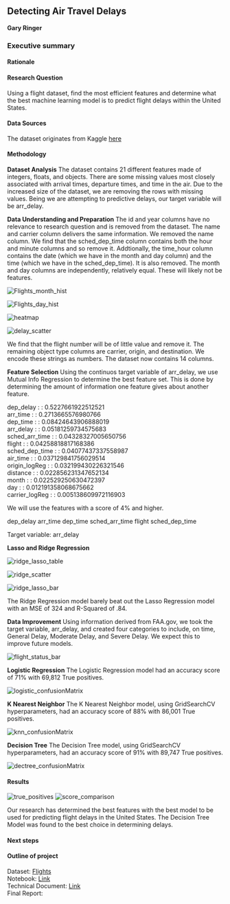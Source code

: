 ## Detecting Air Travel Delays

**Gary Ringer**

### Executive summary
<placeholder for final>

#### Rationale
<placeholder for final>
  
#### Research Question
Using a flight dataset, find the most efficient features and determine what the best machine learning model is to predict flight delays within the United States.

#### Data Sources
The dataset originates from Kaggle [here](https://www.kaggle.com/datasets/monareyhanii/flights/data)

<placeholder for final>

#### Methodology

**Dataset Analysis**
The dataset contains 21 different features made of integers, floats, and objects. There are some missing values most closely associated with arrival times, departure times, and time in the air. Due to the increased size of the dataset, we are removing the rows with missing values. Being we are attempting to predictive delays, our target variable will be arr_delay.

**Data Understanding and Preparation**
The id and year columns have no relevance to research question and is removed from the dataset.
The name and carrier column delivers the same information. We removed the name column.
We find that the sched_dep_time column contains both the hour and minute columns and so remove it. Addtionally, the time_hour column contains the date (which we have in the month and day column) and the time (which we have in the sched_dep_time). It is also removed.
The month and day columns are independently, relatively equal. These will likely not be features.

![Flights_month_hist](https://github.com/danielringer/Capstone_20/assets/61809794/cc017eb4-57c5-4348-b2e8-4ca484b2927a)

![Flights_day_hist](https://github.com/danielringer/Capstone_20/assets/61809794/1f00c09d-72c0-44a3-b691-86d63df400ee)

![heatmap](https://github.com/danielringer/Capstone_20/assets/61809794/096cf7f5-954a-44ec-b7dc-f8abb6839796)

![delay_scatter](https://github.com/danielringer/Capstone_20/assets/61809794/ee4af4ae-a82a-454a-b54f-98d3ffa757cc)

We find that the flight number will be of little value and remove it.
The remaining object type columns are carrier, origin, and destination. We encode these strings as numbers.
The dataset now contains 14 columns.

**Feature Selection**
Using the continuos target variable of arr_delay, we use Mutual Info Regression to determine the best feature set. This is done by determining the amount of information one feature gives about another feature.

dep_delay : : 0.5227661922512521  
arr_time : : 0.2713665576980766  
dep_time : : 0.08424643906888019  
arr_delay : : 0.05181259734575683  
sched_arr_time : : 0.04328327005650756  
flight : : 0.04258818817168386  
sched_dep_time : : 0.04077437337558987  
air_time : : 0.037129841756029514  
origin_logReg : : 0.032199430226321546  
distance : : 0.022856231347652134  
month : : 0.022529250630472397  
day : : 0.012191358068675662  
carrier_logReg : : 0.005138609972116903  

We will use the features with a score of 4% and higher. 

dep_delay
arr_time
dep_time
sched_arr_time
flight
sched_dep_time

Target variable: arr_delay

**Lasso and Ridge Regression**

![ridge_lasso_table](https://github.com/danielringer/Capstone_20/assets/61809794/aea5936e-5a48-40dc-ae3c-1321f0a19521)

![ridge_scatter](https://github.com/danielringer/Capstone_20/assets/61809794/7804bcf0-281b-4813-9ef8-c1f5632e8de5)

![ridge_lasso_bar](https://github.com/danielringer/Capstone_20/assets/61809794/bce396ac-a3c7-42d7-961c-441a0e3796f8)

The Ridge Regression model barely beat out the Lasso Regression model with an MSE of 324 and R-Squared of .84.

**Data Improvement**
Using information derived from FAA.gov, we took the target variable, arr_delay, and created four categories to include, on time, General Delay, Moderate Delay, and Severe Delay.
We expect this to improve future models.

![flight_status_bar](https://github.com/danielringer/Capstone_20/assets/61809794/dff6aa21-4144-4473-8f0e-0c955aa94daa)

**Logistic Regression**
The Logistic Regression model had an accuracy score of 71% with 69,812 True positives.

![logistic_confusionMatrix](https://github.com/danielringer/Capstone_20/assets/61809794/de4e8655-2810-4cf9-b913-bebc81d49a57)

**K Nearest Neighbor**
The K Nearest Neighbor model, using GridSearchCV hyperparameters, had an accuracy score of 88% with 86,001 True positives.

![knn_confusionMatrix](https://github.com/danielringer/Capstone_20/assets/61809794/db4efa91-c0bd-4566-94ef-bd87fe8867ae)

**Decision Tree**
The Decision Tree model, using GridSearchCV hyperparameters, had an accuracy score of 91% with 89,747 True positives.

![dectree_confusionMatrix](https://github.com/danielringer/Capstone_20/assets/61809794/90903689-cc7f-404a-aaed-b95393d80058)

#### Results

![true_positives](https://github.com/danielringer/Capstone_20/assets/61809794/e41b2e75-30a5-4308-848f-423424435ad5)
![score_comparison](https://github.com/danielringer/Capstone_20/assets/61809794/f463e87b-bf61-4ac1-a117-fd9dfb0d5855)

Our research has determined the best features with the best model to be used for predicting flight delays in the United States. The Decision Tree Model was found to the best choice in determining delays.

#### Next steps
<placeholder for final>

#### Outline of project

Dataset: [Flights](https://www.kaggle.com/datasets/monareyhanii/flights/data)   
Notebook: [Link](https://github.com/danielringer/Capstone_20/blob/main/Airline_Delay_DataAnalysis_Modeling.ipynb)  
Technical Document: [Link](https://github.com/danielringer/Capstone_20/blob/main/README.md)  
Final Report: <placeholder for final>
